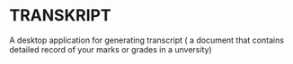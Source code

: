# TRANSKRIPT

A desktop application for generating transcript ( a document that contains detailed record of your marks or grades in a unversity)
